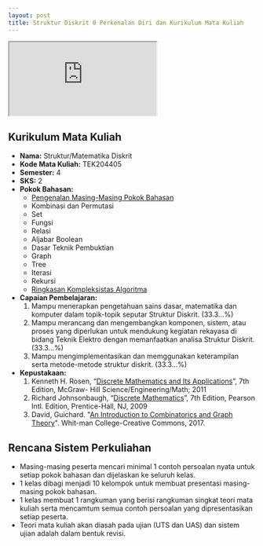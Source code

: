 ```yaml
---
layout: post
title: Struktur Diskrit 0 Perkenalan Diri dan Kurikulum Mata Kuliah
---
```


<div class="video-container">
	<iframe src="https://0fajarpurnama0.github.io/cv" title="curriculum vitae"></iframe>
</div>

## Kurikulum Mata Kuliah

*   **Nama:** Struktur/Matematika Diskrit
*   **Kode Mata Kuliah:** TEK204405
*   **Semester:** 4
*   **SKS:** 2
*   **Pokok Bahasan:**
    *   [Pengenalan Masing-Masing Pokok Bahasan](materi1)
    *   Kombinasi dan Permutasi
    *   Set
    *   Fungsi
    *   Relasi
    *   Aljabar Boolean
    *   Dasar Teknik Pembuktian
    *   Graph
    *   Tree
    *   Iterasi
    *   Rekursi
    *   [Ringkasan Kompleksistas Algoritma](matari12)
*   **Capaian Pembelajaran:**
    1.  Mampu menerapkan pengetahuan sains dasar, matematika dan komputer dalam topik-topik seputar Struktur Diskrit. (33.3...%)
    2.  Mampu merancang dan mengembangkan komponen, sistem, atau proses yang diperlukan untuk mendukung kegiatan rekayasa di bidang Teknik Elektro dengan memanfaatkan analisa Struktur Diskrit. (33.3...%)
    3.  Mampu mengimplementasikan dan memggunakan keterampilan serta metode-metode struktur diskrit. (33.3...%)
*   **Kepustakaan:**
    1.  Kenneth H. Rosen, “[Discrete Mathematics and Its Applications](https://www.google.com/search?q=discrete+mathematics+and+its+applications+filetype%3Apdf&sxsrf=APq-WBvbBtFDOp0wK7k5EdvLGttEvp7KIg%3A1645140460966&source=hp&ei=7NkOYtCwN76a4-EP3-yamAo&iflsig=AHkkrS4AAAAAYg7n_OBWQrK8NQ6cHT2aQ47DbXOSyQMG&oq=Discrete+Mathematics+and+Its+Applications+f&gs_lcp=Cgdnd3Mtd2l6EAMYADIECCMQJzoFCC4QgAQ6BQgAEIAEOggILhCABBDUAlAAWNEPYI8jaABwAHgAgAG7DIgBuBOSAQc0LTIuOC0xmAEAoAECoAEB&sclient=gws-wiz)”, 7th Edition, McGraw- Hill Science/Engineering/Math; 2011
    2.  Richard Johnsonbaugh, “[Discrete Mathematics](https://www.google.com/search?q=Discrete+Mathematics+Richard+Johnsonbaugh+filetype%3Apdf&sxsrf=APq-WBs0eBv8qt772wlVfx-exm5NA5sODA%3A1645140845928&ei=bdsOYu-kOKyfseMPpbqZsAk&ved=0ahUKEwivj-id84f2AhWsT2wGHSVdBpYQ4dUDCA4&uact=5&oq=Discrete+Mathematics+Richard+Johnsonbaugh+filetype%3Apdf&gs_lcp=Cgdnd3Mtd2l6EAM6BwgAEEcQsANKBAhBGABKBAhGGABQrwNYrwNgnghoAXABeACAAV6IAV6SAQExmAEAoAECoAEByAEIwAEB&sclient=gws-wiz)”, 7th Edition, Pearson Intl. Edition, Prentice-Hall, NJ, 2009
    3.  David, Guichard. "[An Introduction to Combinatorics and Graph Theory](https://www.google.com/search?q=An+Introduction+to+Combinatorics+and+Graph+Theory+filetype%3Apdf&sxsrf=APq-WBtC9HyPgYMItYdLz4QKRE8lR-gCtw%3A1645140874962&ei=itsOYommOuyNseMPnI-SkAM&ved=0ahUKEwiJk9Sr84f2AhXsRmwGHZyHBDIQ4dUDCA4&uact=5&oq=An+Introduction+to+Combinatorics+and+Graph+Theory+filetype%3Apdf&gs_lcp=Cgdnd3Mtd2l6EANKBAhBGAFKBAhGGABQ3cIDWN3CA2ClyQNoBHAAeACAAU6IAU6SAQExmAEAoAECoAEBwAEB&sclient=gws-wiz)". Whit-man College-Creative Commons, 2017.

## Rencana Sistem Perkuliahan

*   Masing-masing peserta mencari minimal 1 contoh persoalan nyata untuk setiap pokok bahasan dan dijelaskan ke seluruh kelas.
*	1 kelas dibagi menjadi 10 kelompok untuk membuat presentasi masing-masing pokok bahasan.
*   1 kelas membuat 1 rangkuman yang berisi rangkuman singkat teori mata kuliah serta mencamtum semua contoh persoalan yang dipresentasikan setiap peserta.
*   Teori mata kuliah akan diasah pada ujian (UTS dan UAS) dan sistem ujian adalah dalam bentuk revisi.